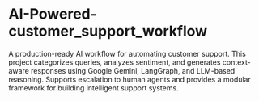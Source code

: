 # AI-Powered-customer_support_workflow
A production-ready AI workflow for automating customer support.  This project categorizes queries, analyzes sentiment, and generates context-aware responses using Google Gemini, LangGraph, and LLM-based reasoning.   Supports escalation to human agents and provides a modular framework for building intelligent support systems.

